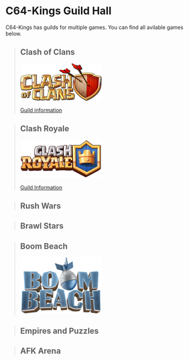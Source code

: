 # C64-Kings Guild Hall
C64-Kings has guilds for multiple games. You can find all avilable games below.

>## Clash of Clans
>![Clash of Clans Logo](Clash_of_Clans_Logo.png)
>
>[Guild information](https://clashofclans.com/clans/search/#clanTag=YPY8PGU)

>## Clash Royale
>![Clash Royale Logo](Clash_Royale_game_logo.png)
>
>[Guild Information](https://statsroyale.com/clan/C8V8LV)

>## Rush Wars
>

>## Brawl Stars
>

>## Boom Beach
>![Boom Beach Logo](Boom_Beach_logo.png)

>## Empires and Puzzles
>

>## AFK Arena
>
